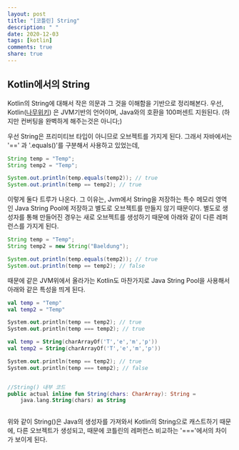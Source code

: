 ```yaml
---
layout: post
title: "[코틀린] String"
description: " "
date: 2020-12-03
tags: [kotlin]
comments: true
share: true
---
```


## Kotlin에서의 String


Kotlin의 String에 대해서 작은 의문과 그 것을 이해함을 기반으로 정리해본다. 우선, Kotlin([나무위키](https://namu.wiki/w/Kotlin)) 은 JVM기반의 언어이며, Java와의 호환을 100퍼센트 지원된다. (하지만 컨버팅을 완벽하게 해주는것은 아니다;)

우선 String은 프리미티브 타입이 아니므로 오브젝트를 가지게 된다. 그래서 자바에서는 '==' 과 '.equals()'를 구분해서 사용하고 있었는데, 

```java
String temp = "Temp";
String temp2 = "Temp";

System.out.println(temp.equals(temp2)); // true
System.out.println(temp == temp2); // true
```

이렇게 둘다 트루가 나온다. 그 이유는, Jvm에서 String을 저장하는 특수 메모리 영역인 Java String Pool에 저장하고 별도로 오브젝트를 만들지 않기 때문이다. 별도로 생성자를 통해 만들어진 경우는 새로 오브젝트를 생성하기 때문에 아래와 같이 다른 레퍼런스를 가지게 된다.


```java
String temp = "Temp";
String temp2 = new String("Baeldung");

System.out.println(temp.equals(temp2)); // true
System.out.println(temp == temp2); // false

```

때문에 같은 JVM위에서 올라가는 Kotlin도 마찬가지로 Java String Pool을 사용해서 아래와 같은 특성을 띄게 된다.

```kotlin
val temp = "Temp"
val temp2 = "Temp"

System.out.println(temp == temp2); // true
System.out.println(temp === temp2); // true

val temp = String(charArrayOf('T','e','m','p'))
val temp2 = String(charArrayOf('T','e','m','p'))

System.out.println(temp == temp2); // true
System.out.println(temp === temp2); // false


//String() 내부 코드
public actual inline fun String(chars: CharArray): String =
    java.lang.String(chars) as String
    
```

위와 같이 String()은 Java의 생성자를 가져와서 Kotlin의 String으로 캐스트하기 때문에, 다른 오브젝트가 생성되고, 때문에 코틀린의 레퍼런스 비교하는 '==='에서의 차이가 보이게 된다.
